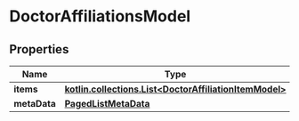 
# DoctorAffiliationsModel

## Properties
Name | Type | Description | Notes
------------ | ------------- | ------------- | -------------
**items** | [**kotlin.collections.List&lt;DoctorAffiliationItemModel&gt;**](DoctorAffiliationItemModel.md) |  |  [optional]
**metaData** | [**PagedListMetaData**](PagedListMetaData.md) |  |  [optional]



